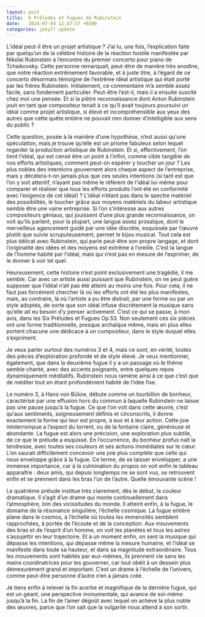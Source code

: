 ```yaml
---
layout: post
title:  6 Préludes et Fugues de Rubinstein
date:   2024-07-03 12:47:57 +0200
categories: jekyll update
---
```

L’idéal peut-il être un projet artistique ? J’ai lu, une fois, l’explication faite par quelqu’un de la célèbre histoire de la réaction hostile manifestée par Nikolai Rubinstein à l’encontre du premier concerto pour piano de Tchaikovsky. Cette personne remarquait, peut-être de manière très anodine, que notre réaction extrêmement favorable, et à juste titre, à l’égard de ce concerto désormais témoigne de l’extrême idéal artistique qui était porté par les frères Rubinstein. Initialement, ce commentaire m’a semblé assez facile, sans fondement particulier. Peut-être l’est-il, mais il a ensuite suscité chez moi une pensée. Et si la piètre reconnaissance dont Anton Rubinstein jouit en tant que compositeur tenait à ce qu’il avait toujours poursuivi un idéal comme projet artistique, si élevé et incompréhensible aux yeux des autres que cette quête entière ne pouvait rien donner d’intelligible aux sens du public ?

Cette question, posée à la manière d’une hypothèse, n’est aussi qu’une spéculation, mais je trouve qu’elle est un prisme fabuleux selon lequel regarder la production artistique de Rubinstein. Et si, effectivement, l’on tient l’idéal, qui est censé être un point à l’infini, comme cible tangible de nos efforts artistiques, comment peut-on espérer y toucher un jour ? Les plus nobles des intentions gouvernent alors chaque aspect de l’entreprise, mais y décèlera-t-on jamais plus que ces seules intentions (si tant est que l’on y soit attentif, n’ayant pas même le référent de l’idéal lui-même pour comparer et réaliser que tous les efforts produits l’ont été en conformité avec l’exigence de cet idéal) ? L’idéal n’étant pas dans le spectre matériel des possibilités, le toucher grâce aux moyens matériels du labeur artistique semble être une vaine entreprise. Si l’on s’intéresse aux autres compositeurs géniaux, qui jouissent d’une plus grande reconnaissance, on voit qu’ils parlent, pour la plupart, une langue assez prosaïque, dont le merveilleux agencement guidé par une idée discrète, esquissée par l’œuvre plutôt que suivie scrupuleusement, permet le bijou musical. Tout cela est plus délicat avec Rubinstein, qui parle peut-être son propre langage, et dont l’originalité des idées et des moyens est extrême à l’oreille. C’est la langue de l’homme habité par l’idéal, mais qui n’est pas en mesure de l’exprimer, de le donner à voir tel quel.

Heureusement, cette histoire n’est point exclusivement une tragédie, il me semble. Car avec un artiste aussi puissant que Rubinstein, on ne peut guère supposer que l’idéal n’ait pas été atteint au moins une fois. Pour cela, il ne faut pas forcément chercher là où les efforts ont été les plus manifestes, mais, au contraire, là où l’artiste a pu être distrait, par une forme ou par un style adoptés, de sorte que son idéal infuse discrètement la musique sans qu’elle ait eu besoin d’y penser activement. C’est ce qui se passe, à mon avis, dans les Six Préludes et Fugues Op.53. Non seulement ces six pièces ont une forme traditionnelle, presque archaïque même, mais en plus elles portent chacune une dédicace à un compositeur, dans le style duquel elles s’expriment.

Je veux parler surtout des numéros 3 et 4, mais ce sont, en vérité, toutes des pièces d’exploration profonde et de style élevé. Je veux mentionner, également, que dans la deuxième fugue il y a un passage où le thème semble chanté, avec des accents poignants, entre quelques repos dynamiquement méditatifs. Rubinstein nous ramène ainsi à ce que c’est que de méditer tout en étant profondément habité de l’idée fixe.

Le numéro 3, à Hans von Bülow, débute comme un tourbillon de bonheur, caractérisé par une effusion hors du commun à laquelle Rubinstein ne laisse pas une pause jusqu’à la fugue. Ce que l’on voit dans cette œuvre, c’est qu’aux sentiments, soigneusement définis et circonscrits, il donne exactement la forme qui leur est propre, à eux et à leur action. Cette joie ininterrompue a l’aspect du torrent, ou de la fontaine claire, généreuse et abondante. La fugue est alors une précision, une exploration plus subtile, de ce que le prélude a esquissé. En l’occurrence, du bonheur profus naît la tendresse, avec toutes ses couleurs et ses actions immédiates sur le cœur. L’on saurait difficilement concevoir une joie plus complète que celle qui nous enveloppe grâce à la fugue. Ce terme, de se laisser envelopper, a une immense importance, car à la culmination du propos on voit enfin le tableau apparaître : deux amis, qui depuis longtemps ne se sont vus, se retrouvent enfin et se prennent dans les bras l’un de l’autre. Quelle émouvante scène !

Le quatrième prélude institue très clairement, dès le début, la couleur dramatique. Il s’agit d’un drame qui monte continuellement dans l’atmosphère, loin des vicissitudes du monde. Il atteint enfin, à la fugue, le domaine de la résonance singulière, l’échelle cosmique. La fugue entière plane dans le cosmos, à l’échelle où toutes les immensités semblent rapprochées, à portée de l’écoute et de la conception. Aux mouvements des bras et de l’esprit d’un homme, on voit les planètes et tous les astres s’assujettir en leur trajectoire. Et à un moment enfin, on sent la musique qui dépasse les intentions, qui dépasse même la mesure humaine, et l’idéal se manifeste dans toute sa hauteur, et dans sa magnitude extraordinaire. Tous les mouvements sont habités par eux-mêmes, ils prennent vie sans les mains coordinatrices pour les gouverner, car tout obéit à un dessein plus démesurément grand et important. C’est un drame à l’échelle de l’univers, comme peut-être personne d’autre n’en a jamais créé.

Je tiens enfin à relever la fin acerbe et magnifique de la dernière fugue, qui est un géant, une perspective monumentale, qui avance de soi-même jusqu’à la fin. La fin de l’amer dégoût avec lequel on achève la plus noble des œuvres, parce que l’on sait que la vulgarité nous attend à son sortir.
